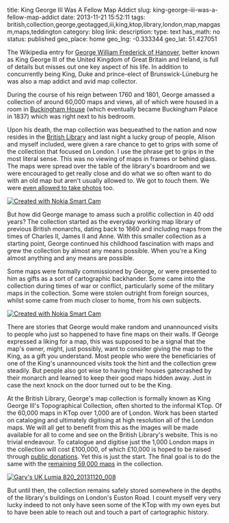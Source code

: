 title: King George III Was A Fellow Map Addict
slug: king-george-iii-was-a-fellow-map-addict
date: 2013-11-21 15:52:11
tags: british,collection,george,geotagged,iii,king,ktop,library,london,map,mapgasm,maps,teddington
category: blog
link: 
description: 
type: text
has_math: no
status: published
geo_place: home
geo_lng: -0.333344
geo_lat: 51.427051

The Wikipedia entry for <a href="http://en.wikipedia.org/wiki/George_III_of_the_United_Kingdom" target="_blank">George William Frederick of Hanover</a>, better known as King George III of the United Kingdom of Great Britain and Ireland, is full of details but misses out one key aspect of his life. In addition to concurrently being King, Duke and prince-elect of Brunswick-Lüneburg he was also a map addict and avid map collector.

During the course of his reign between 1760 and 1801, George amassed a collection of around 60,000 maps and views, all of which were housed in a room in [Buckingham House](http://en.wikipedia.org/wiki/Buckingham_Palace#Buckingham_House "http://en.wikipedia.org/wiki/Buckingham_Palace#Buckingham_House") (which eventually became Buckingham Palace in 1837) which was right next to his bedroom.

Upon his death, the map collection was bequeathed to the nation and now resides in the [British Library](http://www.bl.uk/ "http://www.bl.uk/") and last night a lucky group of people, Alison and myself included, were given a rare chance to get to grips with some of the collection that focused on London. I use the phrase get to grips in the most literal sense. This was no viewing of maps in frames or behind glass. The maps were spread over the table of the library's boardroom and we were encouraged to get really close and do what we so often want to do with an old map but aren't usually allowed to. We got to *touch* them. We were [even allowed to take photos](http://www.flickr.com/photos/vicchi/sets/72157637908759694/ "http://www.flickr.com/photos/vicchi/sets/72157637908759694/") too.

<!-- TEASER_END -->

[![Created with Nokia Smart Cam](/wp-content/uploads/2013/11/Garys-UK-Lumia-820_20131120_20_01_41_Smart1-576x1024.jpg)](http://www.flickr.com/photos/vicchi/10979419173/in/set-72157637908759694 "http://www.flickr.com/photos/vicchi/10979419173/in/set-72157637908759694")

But how did George manage to amass such a prolific collection in 40 odd years? The collection started as the everyday working map library of previous British monarchs, dating back to 1660 and including maps from the times of Charles II, James II and Anne. With this smaller collection as a starting point, George continued his childhood fascination with maps and grew the collection by almost any means possible. When you're a King almost anything and any means are possible.

Some maps were formally commissioned by George, or were presented to him as gifts as a sort of cartographic backhander. Some came into the collection during times of war or conflict, particularly some of the military maps in the collection. Some were stolen outright from foreign sources, whilst some came from much closer to home, from his own subjects.

[![Created with Nokia Smart Cam](/wp-content/uploads/2013/11/Garys-UK-Lumia-820_20131120_19_18_09_Smart-1024x576.jpg)](http://www.flickr.com/photos/vicchi/10979169055/in/set-72157637908759694/ "http://www.flickr.com/photos/vicchi/10979169055/in/set-72157637908759694/")

There are stories that George would make random and unannounced visits to people who just so happened to have fine maps on their walls. If George expressed a liking for a map, this was supposed to be a signal that the map's owner, might, just possibly, want to consider giving the map to the King, as a gift you understand. Most people who were the beneficiaries of one of the King's unannounced visits took the hint and the collection grew steadily. But people also got wise to having their houses gatecrashed by their monarch and learned to keep their good maps hidden away. Just in case the next knock on the door turned out to be the King.

At the British Library, George's map collection is formally known as King George III's Topographical Collection, often shorted to the informal KTop. Of the 60,000 maps in KTop over 1,000 are of London. Work has been started on cataloging and ultimately digitising at high resolution all of the London maps. We will all get to benefit from this as the images will be made available for all to come and see on the British Library's website. This is no trivial endeavour. To catalogue and digitise just the 1,000 London maps in the collection will cost £100,000, of which £10,000 is hoped to be raised through [public donations](http://support.bl.uk/Page/Unlock-London-Maps "http://support.bl.uk/Page/Unlock-London-Maps"). Yet this is just the start. The final goal is to do the same with the [remaining 59,000 maps](http://support.bl.uk/Page/King-George-IIIs-Topographical-Collection "http://support.bl.uk/Page/King-George-IIIs-Topographical-Collection") in the collection.

[![Gary's UK Lumia 820_20131120_008](/wp-content/uploads/2013/11/Garys-UK-Lumia-820_20131120_0081-1024x576.jpg)](http://www.flickr.com/photos/vicchi/10979290496/in/photostream/ "http://www.flickr.com/photos/vicchi/10979290496/in/photostream/")

But until then, the collection remains safely stored somewhere in the depths of the library's buildings on London's Euston Road. I count myself very very lucky indeed to not only have seen some of the KTop with my own eyes but to have been able to reach out and touch a part of cartographic history.





